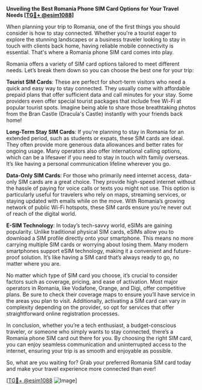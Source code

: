 **Unveiling the Best Romania Phone SIM Card Options for Your Travel Needs [[TG💪+ @esim1088](https://t.me/s/esim1088)]**

When planning your trip to Romania, one of the first things you should consider is how to stay connected. Whether you're a tourist eager to explore the stunning landscapes or a business traveler looking to stay in touch with clients back home, having reliable mobile connectivity is essential. That's where a Romania phone SIM card comes into play.

Romania offers a variety of SIM card options tailored to meet different needs. Let’s break them down so you can choose the best one for your trip:

**Tourist SIM Cards**: These are perfect for short-term visitors who need a quick and easy way to stay connected. They usually come with affordable prepaid plans that offer sufficient data and call minutes for your stay. Some providers even offer special tourist packages that include free Wi-Fi at popular tourist spots. Imagine being able to share those breathtaking photos from the Bran Castle (Dracula's Castle) instantly with your friends back home!

**Long-Term Stay SIM Cards**: If you're planning to stay in Romania for an extended period, such as students or expats, these SIM cards are ideal. They often provide more generous data allowances and better rates for ongoing usage. Many operators also offer international calling options, which can be a lifesaver if you need to stay in touch with family overseas. It’s like having a personal communication lifeline wherever you go.

**Data-Only SIM Cards**: For those who primarily need internet access, data-only SIM cards are a great choice. They provide high-speed internet without the hassle of paying for voice calls or texts you might not use. This option is particularly useful for travelers who rely on maps, streaming services, or staying updated with emails while on the move. With Romania’s growing network of public Wi-Fi hotspots, these SIM cards ensure you’re never out of reach of the digital world.

**E-SIM Technology**: In today’s tech-savvy world, eSIMs are gaining popularity. Unlike traditional physical SIM cards, eSIMs allow you to download a SIM profile directly onto your smartphone. This means no more carrying multiple SIM cards or worrying about losing them. Many modern smartphones support eSIM technology, making it a convenient and future-proof solution. It’s like having a SIM card that’s always ready to go, no matter where you are.

No matter which type of SIM card you choose, it’s crucial to consider factors such as coverage, pricing, and ease of activation. Most major operators in Romania, like Vodafone, Orange, and Digi, offer competitive plans. Be sure to check their coverage maps to ensure you’ll have service in the areas you plan to visit. Additionally, activating a SIM card can vary in complexity depending on the provider, so opt for services that offer straightforward online registration processes.

In conclusion, whether you’re a tech enthusiast, a budget-conscious traveler, or someone who simply wants to stay connected, there’s a Romania phone SIM card out there for you. By choosing the right SIM card, you can enjoy seamless communication and uninterrupted access to the internet, ensuring your trip is as smooth and enjoyable as possible.

So, what are you waiting for? Grab your preferred Romania SIM card today and make your travel experience more connected than ever! 

[[TG💪+ @esim1088](https://t.me/s/esim1088) ![Image](https://i.postimg.cc/Y0z9fWf4/image.png)]
